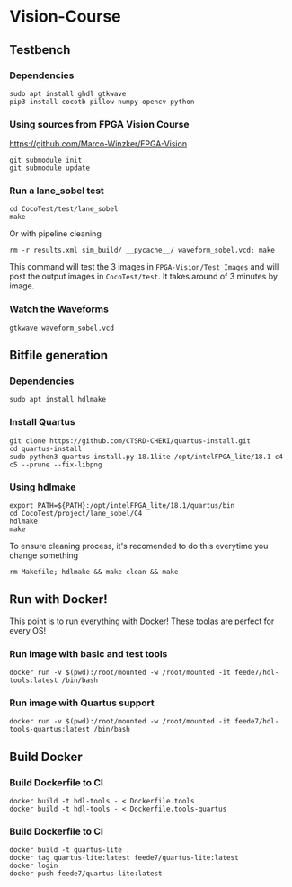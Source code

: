# Vision-Course

## Testbench

### Dependencies

```
sudo apt install ghdl gtkwave
pip3 install cocotb pillow numpy opencv-python
```

### Using sources from FPGA Vision Course

https://github.com/Marco-Winzker/FPGA-Vision

```
git submodule init
git submodule update
```

### Run a lane_sobel test

```
cd CocoTest/test/lane_sobel
make
```

Or with pipeline cleaning

```
rm -r results.xml sim_build/ __pycache__/ waveform_sobel.vcd; make
```

This command will test the 3 images in `FPGA-Vision/Test_Images`
and will post the output images in `CocoTest/test`. It takes around
of 3 minutes by image.

### Watch the Waveforms

```
gtkwave waveform_sobel.vcd
```

## Bitfile generation

### Dependencies

```
sudo apt install hdlmake
```

### Install Quartus

```
git clone https://github.com/CTSRD-CHERI/quartus-install.git
cd quartus-install
sudo python3 quartus-install.py 18.1lite /opt/intelFPGA_lite/18.1 c4 c5 --prune --fix-libpng
```

### Using hdlmake

```
export PATH=${PATH}:/opt/intelFPGA_lite/18.1/quartus/bin
cd CocoTest/project/lane_sobel/C4
hdlmake
make
```

To ensure cleaning process, it's recomended to do this everytime you
change something

```
rm Makefile; hdlmake && make clean && make
```

## Run with Docker!

This point is to run everything with Docker! These toolas are perfect for
every OS!

### Run image with basic and test tools

```
docker run -v $(pwd):/root/mounted -w /root/mounted -it feede7/hdl-tools:latest /bin/bash
```
### Run image with Quartus support

```
docker run -v $(pwd):/root/mounted -w /root/mounted -it feede7/hdl-tools-quartus:latest /bin/bash
```

## Build Docker

### Build Dockerfile to CI

```
docker build -t hdl-tools - < Dockerfile.tools
docker build -t hdl-tools - < Dockerfile.tools-quartus
```

### Build Dockerfile to CI

```
docker build -t quartus-lite .
docker tag quartus-lite:latest feede7/quartus-lite:latest
docker login
docker push feede7/quartus-lite:latest
```

